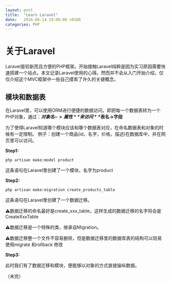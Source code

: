 ```yaml
---
layout: post
title:  "Learn Laravel"
date:   2016-06-14 19:00:00 +0100
categories: PHP 
---
```

<h1>关于Laravel</h1>
Laravel是较新而且方便的PHP框架。开始接触Laravel纯粹是因为实习原因需要快速搭建一个站点。本文记录Laravel使用的心得。然而并不会从入门开始介绍，仅仅介绍这个MVC框架中一些自己摸索了许久的关键概念。

<h2>模块和数据表</h2>

在Laravel里，可以使用ORM进行便捷的数据访问。即把每一个数据表转为一个PHP对象，通过：**$对象名->属性** 来访问 **$表名->字段**

为了使得Laravel知道哪个模块应该和哪个数据表对应，在命名数据表和对象的时候有一定限制。
例子：创建一个商品(id，名字，价格，描述)在数据库中，并在网页里可以访问。

<strong>Step1:</strong>
	
	php artisan make:model product

这条语句在Laravel里创建了一个模块，名字为product

<strong>Step2:</strong>

	php artisan make:migration create_products_table
这条语句在Laravel里创建了一个数据迁移。

⚠️数据迁移的命名最好是create_xxx_table，这样生成的数据迁移的名字将会是CreateXxxTable 

⚠️数据迁移是一个特殊的类，继承自Migration。

⚠️数据迁移整一个文件不容易删除，但是数据迁移里的数据库表的结构可以轻易使用migrate 和rollback 修改

<strong>Step3:</strong>

此时我们有了数据迁移和模块，便能够以对象的方式直接操纵数据。

（未完）
